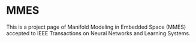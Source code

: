 # MMES
This is a project page of Manifold Modeling in Embedded Space (MMES) accepted to IEEE Transactions on Neural Networks and Learning Systems.
